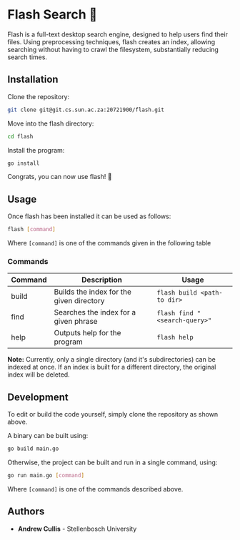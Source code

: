 # Flash Search 🔦

Flash is a full-text desktop search engine, designed to help users find their files. Using preprocessing techniques, flash creates an index, allowing searching without having to crawl the filesystem, substantially reducing search times.

## Installation
Clone the repository:
```sh
git clone git@git.cs.sun.ac.za:20721900/flash.git
```

Move into the flash directory:
```sh
cd flash
```

Install the program:
```sh
go install
```

Congrats, you can now use flash! 🎉

## Usage
Once flash has been installed it can be used as follows:
```sh
flash [command]
```

Where `[command]` is one of the commands given in the following table


### Commands
| Command | Description                              | Usage                         |
|---------|------------------------------------------|-------------------------------|
| build   | Builds the index for the given directory | `flash build <path-to dir>`   |
| find    | Searches the index for a given phrase    | `flash find "<search-query>"` |
| help    | Outputs help for the program             | `flash help`                  |

**Note:** Currently, only a single directory (and it's subdirectories) can be indexed at once. If an index is built for a different directory, the original index will be deleted. 

## Development
To edit or build the code yourself, simply clone the repository as shown above.

A binary can be built using:
```sh
go build main.go
```

Otherwise, the project can be built and run in a single command, using:
```sh
go run main.go [command]
```
Where `[command]` is one of the commands described above.

## Authors
- **Andrew Cullis** - Stellenbosch University   

